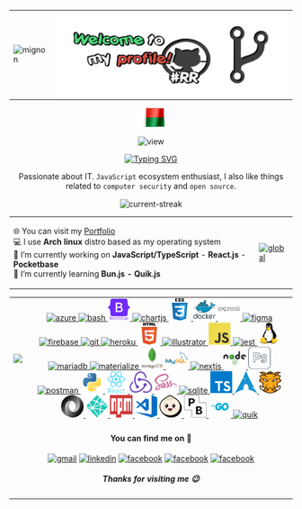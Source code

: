 <!-- BANNER -->
<div align="center">
<table>
<tr>
<td><img src="http://octodex.github.com/images/minion.png" alt="mignon" width="200"></img>
</td>
<td><img src="./src/welcome.png" alt="welcome" width="520" height="150"></td>
</tr>
</table>
</div>

<!-- HEADER -->
<div align="center">
<img src="./src/dago.gif" alt="hello" width="50"></img>
<p> <img src="https://komarev.com/ghpvc/?username=RajaRokoto" alt="view" width="120"/> 
</p>

[![Typing SVG](https://readme-typing-svg.herokuapp.com?font=courier&color=%2331CD1E&width=420&lines=raja%40github%3A~%24+echo+%22opensource%22;raja%40github%3A~%24+echo+%22study+%26+share%22;raja%40github%3A~%24+echo+%22improve%22)]()

</div>

<!-- ABOUT -->
<div align="center">

Passionate about IT. `JavaScript` ecosystem enthusiast, I also like things related to `computer security` and `open source`.

<img align="center" src="https://github-readme-streak-stats.herokuapp.com/?user=RajaRakoto&" alt="current-streak" />

<table>
<td>

🌐 You can visit my <a href="https://portfolio-raja.netlify.app/">Portfolio</a> <br> 💻 I use **Arch linux** distro based as my operating system <br> 🔭 I’m currently working on **JavaScript/TypeScript** - **React.js** - **Pocketbase** <br> 🌱 I’m currently learning **Bun.js - Quik.js**</td>

<td>

[![global](https://github-readme-stats.vercel.app/api/top-langs/?username=RajaRakoto&langs_count=20&layout=compact&hide=pascal,java,c,html,css,php,hack,assembly,scss)](https://github.com/RajaRakoto)

</td>
</table>
</div>

<!-- SECTION -->
<table>
 <th>
 <img src="https://media.giphy.com/media/WUlplcMpOCEmTGBtBW/giphy.gif" width="150"><br>
 </th>
  <td align="center">
 <a href="https://azure.microsoft.com/en-in/" target="_blank" rel="noreferrer"> <img src="https://www.vectorlogo.zone/logos/microsoft_azure/microsoft_azure-icon.svg" alt="azure" width="40" height="40"/> </a> <a href="https://www.gnu.org/software/bash/" target="_blank" rel="noreferrer"> <img src="https://www.vectorlogo.zone/logos/gnu_bash/gnu_bash-icon.svg" alt="bash" width="40" height="40"/> </a> <a href="https://getbootstrap.com" target="_blank" rel="noreferrer"> <img src="https://raw.githubusercontent.com/devicons/devicon/master/icons/bootstrap/bootstrap-plain-wordmark.svg" alt="bootstrap" width="40" height="40"/> </a> <a href="https://www.chartjs.org" target="_blank" rel="noreferrer"> <img src="https://www.chartjs.org/media/logo-title.svg" alt="chartjs" width="40" height="40"/> </a> <a href="https://www.w3schools.com/css/" target="_blank" rel="noreferrer"> <img src="https://raw.githubusercontent.com/devicons/devicon/master/icons/css3/css3-original-wordmark.svg" alt="css3" width="40" height="40"/> </a> <a href="https://www.docker.com/" target="_blank" rel="noreferrer"> <img src="https://raw.githubusercontent.com/devicons/devicon/master/icons/docker/docker-original-wordmark.svg" alt="docker" width="40" height="40"/> </a> <a href="https://expressjs.com" target="_blank" rel="noreferrer"> <img src="https://raw.githubusercontent.com/devicons/devicon/master/icons/express/express-original-wordmark.svg" alt="express" width="40" height="40"/> </a> <a href="https://www.figma.com/" target="_blank" rel="noreferrer"> <img src="https://www.vectorlogo.zone/logos/figma/figma-icon.svg" alt="figma" width="40" height="40"/> </a> <a href="https://firebase.google.com/" target="_blank" rel="noreferrer"> <img src="https://www.vectorlogo.zone/logos/firebase/firebase-icon.svg" alt="firebase" width="40" height="40"/> </a> <a href="https://git-scm.com/" target="_blank" rel="noreferrer"> <img src="https://www.vectorlogo.zone/logos/git-scm/git-scm-icon.svg" alt="git" width="40" height="40"/> </a> <a href="https://heroku.com" target="_blank" rel="noreferrer"> <img src="https://www.vectorlogo.zone/logos/heroku/heroku-icon.svg" alt="heroku" width="40" height="40"/> </a> <a href="https://www.w3.org/html/" target="_blank" rel="noreferrer"> <img src="https://raw.githubusercontent.com/devicons/devicon/master/icons/html5/html5-original-wordmark.svg" alt="html5" width="40" height="40"/> </a> <a href="https://www.adobe.com/in/products/illustrator.html" target="_blank" rel="noreferrer"> <img src="https://www.vectorlogo.zone/logos/adobe_illustrator/adobe_illustrator-icon.svg" alt="illustrator" width="40" height="40"/> </a> <a href="https://developer.mozilla.org/en-US/docs/Web/JavaScript" target="_blank" rel="noreferrer"> <img src="https://raw.githubusercontent.com/devicons/devicon/master/icons/javascript/javascript-original.svg" alt="javascript" width="40" height="40"/> </a> <a href="https://jestjs.io" target="_blank" rel="noreferrer"> <img src="https://www.vectorlogo.zone/logos/jestjsio/jestjsio-icon.svg" alt="jest" width="40" height="40"/> </a> <a href="https://www.linux.org/" target="_blank" rel="noreferrer"> <img src="https://raw.githubusercontent.com/devicons/devicon/master/icons/linux/linux-original.svg" alt="linux" width="40" height="40"/> </a> <a href="https://mariadb.org/" target="_blank" rel="noreferrer"> <img src="https://www.vectorlogo.zone/logos/mariadb/mariadb-icon.svg" alt="mariadb" width="40" height="40"/> </a> <a href="https://materializecss.com/" target="_blank" rel="noreferrer"> <img src="https://raw.githubusercontent.com/prplx/svg-logos/5585531d45d294869c4eaab4d7cf2e9c167710a9/svg/materialize.svg" alt="materialize" width="40" height="40"/> </a> <a href="https://www.mongodb.com/" target="_blank" rel="noreferrer"> <img src="https://raw.githubusercontent.com/devicons/devicon/master/icons/mongodb/mongodb-original-wordmark.svg" alt="mongodb" width="40" height="40"/> </a> <a href="https://www.mysql.com/" target="_blank" rel="noreferrer"> <img src="https://raw.githubusercontent.com/devicons/devicon/master/icons/mysql/mysql-original-wordmark.svg" alt="mysql" width="40" height="40"/> </a> <a href="https://nextjs.org/" target="_blank" rel="noreferrer"> <img src="https://cdn.worldvectorlogo.com/logos/nextjs-2.svg" alt="nextjs" width="40" height="40"/> </a> <a href="https://nodejs.org" target="_blank" rel="noreferrer"> <img src="https://raw.githubusercontent.com/devicons/devicon/master/icons/nodejs/nodejs-original-wordmark.svg" alt="nodejs" width="40" height="40"/> </a> <a href="https://www.photoshop.com/en" target="_blank" rel="noreferrer"> <img src="https://raw.githubusercontent.com/devicons/devicon/master/icons/photoshop/photoshop-line.svg" alt="photoshop" width="40" height="40"/> </a> <a href="https://postman.com" target="_blank" rel="noreferrer"> <img src="https://www.vectorlogo.zone/logos/getpostman/getpostman-icon.svg" alt="postman" width="40" height="40"/> </a> <a href="https://www.python.org" target="_blank" rel="noreferrer"> <img src="https://raw.githubusercontent.com/devicons/devicon/master/icons/python/python-original.svg" alt="python" width="40" height="40"/> </a> <a href="https://reactjs.org/" target="_blank" rel="noreferrer"> <img src="https://raw.githubusercontent.com/devicons/devicon/master/icons/react/react-original-wordmark.svg" alt="react" width="40" height="40"/> </a> <a href="https://redux.js.org" target="_blank" rel="noreferrer"> <img src="https://raw.githubusercontent.com/devicons/devicon/master/icons/redux/redux-original.svg" alt="redux" width="40" height="40"/> </a> <a href="https://sass-lang.com" target="_blank" rel="noreferrer"> <img src="https://raw.githubusercontent.com/devicons/devicon/master/icons/sass/sass-original.svg" alt="sass" width="40" height="40"/> </a> <a href="https://www.sqlite.org/" target="_blank" rel="noreferrer"> <img src="https://www.vectorlogo.zone/logos/sqlite/sqlite-icon.svg" alt="sqlite" width="40" height="40"/> </a> <a href="https://www.typescriptlang.org/" target="_blank" rel="noreferrer"> <img src="https://raw.githubusercontent.com/devicons/devicon/master/icons/typescript/typescript-original.svg" alt="typescript" width="40" height="40"/> </a> </a><a href="https://archlinux.fr/" target="_blank" rel="noreferrer"> <img src="https://raw.githubusercontent.com/RajaRakoto/github-docs/master/tech-svg/arch.svg" alt="arch" width="40" height="40"/> </a> 
<a href="https://gruntjs.com/" target="_blank" rel="noreferrer"> <img src="https://raw.githubusercontent.com/RajaRakoto/github-docs/master/tech-svg/grunt.svg" alt="grunt" width="40" height="40"/> </a> 
<a href="https://developer.mozilla.org/fr/docs/Web/JavaScript/Reference/Global_Objects/JSON" target="_blank" rel="noreferrer"> <img src="https://raw.githubusercontent.com/RajaRakoto/github-docs/master/tech-svg/json.svg" alt="json" width="40" height="40"/> </a> 
<a href="https://www.netlify.com/" target="_blank" rel="noreferrer"> <img src="https://raw.githubusercontent.com/RajaRakoto/github-docs/master/tech-svg/netlify.svg" alt="netlify" width="40" height="40"/> </a> 
<a href="https://www.npmjs.com/" target="_blank" rel="noreferrer"> <img src="https://raw.githubusercontent.com/RajaRakoto/github-docs/master/tech-svg/npm.svg" alt="npm" width="40" height="40"/> </a> 
<a href="https://code.visualstudio.com/" target="_blank" rel="noreferrer"> <img src="https://raw.githubusercontent.com/RajaRakoto/github-docs/master/tech-svg/vscode.svg" alt="vscode" width="40" height="40"/> <a href="https://bun.com/" target="_blank" rel="noreferrer"> <img src="https://raw.githubusercontent.com/RajaRakoto/github-docs/master/tech-svg/bun.svg" alt="bun" width="40" height="40"/> <a href="https://pocketbase.io/" target="_blank" rel="noreferrer"> <img src="https://raw.githubusercontent.com/RajaRakoto/github-docs/master/tech-svg/pocketbase.svg" alt="pocketbase" width="40" height="40"/> <a href="https://go.dev/" target="_blank" rel="noreferrer"> <img src="https://raw.githubusercontent.com/RajaRakoto/github-docs/master/tech-svg/go.svg" alt="go" width="40" height="40"/> <img src="https://raw.githubusercontent.com/RajaRakoto/github-docs/master/tech-svg/quik.svg" alt="quik" width="40" height="40"/>

 </td>
 </tr>
 <td colspan="7">
  <div align="center" >

<h4>You can find me on 💬</h4>
<p>
<a href="mailto:raja.rakoto7@gmail.com" target="blank"><img src="https://cdn.jsdelivr.net/npm/simple-icons@3.0.1/icons/gmail.svg" alt="gmail" height="40" width="40" /></a> 
<a href="https://www.linkedin.com/in/raja-rakotonirina-20a0b116b" target="blank"><img src="https://cdn.jsdelivr.net/npm/simple-icons@3.0.1/icons/linkedin.svg" alt="linkedin" height="40" width="40" /></a>
<a href="https://www.facebook.com/raja.rakotonirina" target="blank"><img src="https://cdn.jsdelivr.net/npm/simple-icons@3.0.1/icons/facebook.svg" alt="facebook" height="40" width="40" /></a>
<a href="https://codepen.io/rajarakoto" target="blank"><img src="https://cdn.jsdelivr.net/npm/simple-icons@3.0.1/icons/codepen.svg" alt="facebook" height="40" width="40" /></a>
<a href="https://stackoverflow.com/users/17470222/raja-rakotonirina" target="blank"><img src="https://cdn.jsdelivr.net/npm/simple-icons@3.0.1/icons/stackoverflow.svg" alt="facebook" height="40" width="40" /></a>
</p>
<h5 class="test">Thanks for visiting me 😉️</h5>

  </td>
  </div>
  
</table>
